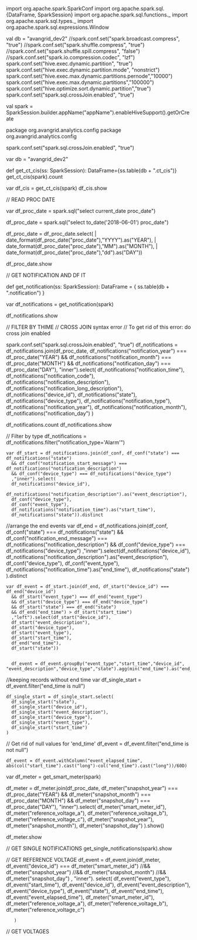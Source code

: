 import org.apache.spark.SparkConf
import org.apache.spark.sql.{DataFrame, SparkSession}
import org.apache.spark.sql.functions._
import org.apache.spark.sql.types._
import org.apache.spark.sql.expressions.Window



val db = "avangrid_dev2"
    //spark.conf.set("spark.broadcast.compress", "true")
    //spark.conf.set("spark.shuffle.compress", "true")
    //spark.conf.set("spark.shuffle.spill.compress", "false")
    //spark.conf.set("spark.io.compression.codec", "lzf")
    spark.conf.set("hive.exec.dynamic.partition", "true")
    spark.conf.set("hive.exec.dynamic.partition.mode", "nonstrict")
    spark.conf.set("hive.exec.max.dynamic.partitions.pernode","10000")
    spark.conf.set("hive.exec.max.dynamic.partitions","100000")
    spark.conf.set("hive.optimize.sort.dynamic.partition","true")
    spark.conf.set("spark.sql.crossJoin.enabled", "true")

val spark = SparkSession.builder.appName("appName").enableHiveSupport().getOrCreate


package org.avangrid.analytics.config
package org.avangrid.analytics.config

spark.conf.set("spark.sql.crossJoin.enabled", "true")


var db = "avangrid_dev2"

def get_ct_cis(ss: SparkSession): DataFrame={ss.table(db + ".ct_cis")}
get_ct_cis(spark).count

var df_cis = get_ct_cis(spark)
df_cis.show



// READ PROC DATE 

var df_proc_date = spark.sql("select current_date proc_date")

df_proc_date = spark.sql("select to_date('2018-06-01') proc_date")

df_proc_date = df_proc_date.select(
     |       date_format(df_proc_date("proc_date"),"YYYY").as("YEAR"),
     |       date_format(df_proc_date("proc_date"),"MM").as("MONTH"),
     |       date_format(df_proc_date("proc_date"),"dd").as("DAY"))


df_proc_date.show


// GET NOTIFICATION AND DF IT

def get_notification(ss: SparkSession): DataFrame = {
    ss.table(db + ".notification")
  }

var df_notifications = get_notification(spark)

df_notifications.show

// FILTER BY THIME 
// CROSS JOIN syntax error 
// To get rid of this error: do cross join enabled 

spark.conf.set("spark.sql.crossJoin.enabled", "true")
df_notifications = df_notifications.join(df_proc_date,
      df_notifications("notification_year") === df_proc_date("YEAR") &&
        df_notifications("notification_month") === df_proc_date("MONTH") &&
        df_notifications("notification_day") === df_proc_date("DAY"),
      "inner").select(
      df_notifications("notification_time"),
      df_notifications("notification_code"),
      df_notifications("notification_description"),
      df_notifications("notification_long_description"),
      df_notifications("device_id"),
      df_notifications("state"),
      df_notifications("device_type"),
      df_notifications("notification_type"),
      df_notifications("notification_year"),
      df_notifications("notification_month"),
      df_notifications("notification_day")
    )

df_notifications.count
df_notifications.show

// Filter by type
df_notifications = df_notifications.filter("notification_type='Alarm'")


    var df_start = df_notifications.join(df_conf, df_conf("state") === df_notifications("state")
      && df_conf("notification_start_message") === df_notifications("notification_description")
      && df_conf("device_type") === df_notifications("device_type")
      ,"inner").select(
      df_notifications("device_id"),
      df_notifications("notification_description").as("event_description"),
      df_conf("device_type"),
      df_conf("event_type"),
      df_notifications("notification_time").as("start_time"),
      df_notifications("state")).distinct

 //arrange the end events
    var df_end = df_notifications.join(df_conf, df_conf("state") === df_notifications("state")
      && df_conf("notification_end_message") === df_notifications("notification_description")
      && df_conf("device_type") === df_notifications("device_type")
      ,"inner").select(df_notifications("device_id"),
      df_notifications("notification_description").as("event_description"),
      df_conf("device_type"),
      df_conf("event_type"),
      df_notifications("notification_time").as("end_time"),
      df_notifications("state")
      ).distinct

    var df_event = df_start.join(df_end, df_start("device_id") === df_end("device_id")
      && df_start("event_type") === df_end("event_type")
      && df_start("device_type") === df_end("device_type")
      && df_start("state") === df_end("state")
      && df_end("end_time") > df_start("start_time")
      ,"left").select(df_start("device_id"),
      df_start("event_description"),
      df_start("device_type"),
      df_start("event_type"),
      df_start("start_time"),
      df_end("end_time"),
      df_start("state"))


      df_event = df_event.groupBy("event_type","start_time","device_id", "event_description","device_type","state").agg(min("end_time").as("end_time"))


   //keeping records without end time
    var df_single_start = df_event.filter("end_time is null")

    df_single_start = df_single_start.select(
      df_single_start("state"),
      df_single_start("device_id"),
      df_single_start("event_description"),
      df_single_start("device_type"),
      df_single_start("event_type"),
      df_single_start("start_time")
    )

 // Get rid of null values for 'end_time'
    df_event = df_event.filter("end_time is not null")

    df_event = df_event.withColumn("event_elapsed_time", abs(col("start_time").cast("long")-col("end_time").cast("long"))/60D)

var df_meter = get_smart_meter(spark)

df_meter = df_meter.join(df_proc_date,
    df_meter("snapshot_year") === df_proc_date("YEAR") &&
    df_meter("snapshot_month") === df_proc_date("MONTH") &&
    df_meter("snapshot_day") === df_proc_date("DAY"),
  "inner").select(
  df_meter("smart_meter_id"),
  df_meter("reference_voltage_a"),
  df_meter("reference_voltage_b"),
  df_meter("reference_voltage_c"),
  df_meter("snapshot_year"),
  df_meter("snapshot_month"),
  df_meter("snapshot_day")
).show()

df_meter.show

// GET SINGLE NOTIFICATIONS 
get_single_notifications(spark).show


// GET REFERENCE VOLTAGE 
df_event = df_event.join(df_meter,
       df_event("device_id") === df_meter("smart_meter_id")
       //&& df_meter("snapshot_year")
       //&& df_meter("snapshot_month")
       //&& df_meter("snapshot_day")
       , "inner"). select(
       df_event("event_type"),
       df_event("start_time"),
       df_event("device_id"),
       df_event("event_description"),
       df_event("device_type"),
       df_event("state"),
       df_event("end_time"),
       df_event("event_elapsed_time"),
       df_meter("smart_meter_id"),
       df_meter("reference_voltage_a"),
       df_meter("reference_voltage_b"),
       df_meter("reference_voltage_c")

       )

  // GET VOLTAGES 
